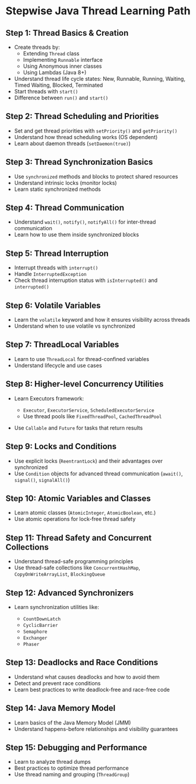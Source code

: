 # Stepwise Java Thread Learning Path

## **Step 1: Thread Basics & Creation**

* Create threads by:
  * Extending `Thread` class
  * Implementing `Runnable` interface
  * Using Anonymous inner classes
  * Using Lambdas (Java 8+)
* Understand thread life cycle states: New, Runnable, Running, Waiting, Timed Waiting, Blocked, Terminated
* Start threads with `start()`
* Difference between `run()` and `start()`

## **Step 2: Thread Scheduling and Priorities**

* Set and get thread priorities with `setPriority()` and `getPriority()`
* Understand how thread scheduling works (OS dependent)
* Learn about daemon threads (`setDaemon(true)`)

## **Step 3: Thread Synchronization Basics**

* Use `synchronized` methods and blocks to protect shared resources
* Understand intrinsic locks (monitor locks)
* Learn static synchronized methods

## **Step 4: Thread Communication**

* Understand `wait()`, `notify()`, `notifyAll()` for inter-thread communication
* Learn how to use them inside synchronized blocks

## **Step 5: Thread Interruption**

* Interrupt threads with `interrupt()`
* Handle `InterruptedException`
* Check thread interruption status with `isInterrupted()` and `interrupted()`

## **Step 6: Volatile Variables**

* Learn the `volatile` keyword and how it ensures visibility across threads
* Understand when to use volatile vs synchronized

## **Step 7: ThreadLocal Variables**

* Learn to use `ThreadLocal` for thread-confined variables
* Understand lifecycle and use cases

## **Step 8: Higher-level Concurrency Utilities**

* Learn Executors framework:

  * `Executor`, `ExecutorService`, `ScheduledExecutorService`
  * Use thread pools like `FixedThreadPool`, `CachedThreadPool`
* Use `Callable` and `Future` for tasks that return results

## **Step 9: Locks and Conditions**

* Use explicit locks (`ReentrantLock`) and their advantages over synchronized
* Use `Condition` objects for advanced thread communication (`await()`, `signal()`, `signalAll()`)

## **Step 10: Atomic Variables and Classes**

* Learn atomic classes (`AtomicInteger`, `AtomicBoolean`, etc.)
* Use atomic operations for lock-free thread safety

## **Step 11: Thread Safety and Concurrent Collections**

* Understand thread-safe programming principles
* Use thread-safe collections like `ConcurrentHashMap`, `CopyOnWriteArrayList`, `BlockingQueue`

## **Step 12: Advanced Synchronizers**

* Learn synchronization utilities like:

  * `CountDownLatch`
  * `CyclicBarrier`
  * `Semaphore`
  * `Exchanger`
  * `Phaser`

## **Step 13: Deadlocks and Race Conditions**

* Understand what causes deadlocks and how to avoid them
* Detect and prevent race conditions
* Learn best practices to write deadlock-free and race-free code

## **Step 14: Java Memory Model**

* Learn basics of the Java Memory Model (JMM)
* Understand happens-before relationships and visibility guarantees

## **Step 15: Debugging and Performance**

* Learn to analyze thread dumps
* Best practices to optimize thread performance
* Use thread naming and grouping (`ThreadGroup`)
